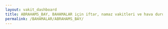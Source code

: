 ```yaml
---
layout: vakit_dashboard
title: ABRAHAMS_BAY, BAHAMALAR için iftar, namaz vakitleri ve hava durumu - ilçe/eyalet seç
permalink: /BAHAMALAR/ABRAHAMS_BAY/
---
```


<script type="text/javascript">
  var GLOBAL_COUNTRY = 'BAHAMALAR';
  var GLOBAL_CITY = 'ABRAHAMS_BAY';
  var GLOBAL_STATE = '';
  var lat = 72;
  var lon = 21;
</script>
